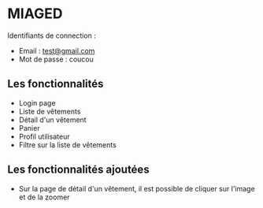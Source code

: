 # MIAGED

Identifiants de connection :
* Email : test@gmail.com
* Mot de passe : coucou


## Les fonctionnalités

- Login page
- Liste de vêtements
- Détail d'un vêtement
- Panier
- Profil utilisateur
- Filtre sur la liste de vêtements


## Les fonctionnalités ajoutées

- Sur la page de détail d'un vêtement, il est possible de cliquer sur l'image et de la zoomer

